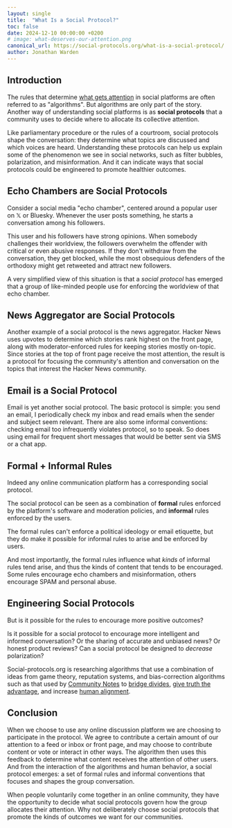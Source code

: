```yaml
---
layout: single
title:  "What Is a Social Protocol?"
toc: false 
date: 2024-12-10 00:00:00 +0200
# image: what-deserves-our-attention.png
canonical_url: https://social-protocols.org/what-is-a-social-protocol/
author: Jonathan Warden
---
```



## Introduction

The rules that determine [what gets attention](/what-deserves-our-attention) in social platforms are often referred to as "algorithms". But algorithms are only part of the story. Another way of understanding social platforms is as **social protocols** that a community uses to decide where to allocate its collective attention.

Like parliamentary procedure or the rules of a courtroom, social protocols shape the conversation: they determine what topics are discussed and which voices are heard. Understanding these protocols can help us explain some of the phenomenon we see in social networks, such as filter bubbles, polarization, and misinformation. And it can indicate ways that social protocols could be engineered to promote healthier outcomes.

## Echo Chambers are Social Protocols

Consider a social media "echo chamber", centered around a popular user on 𝕏 or Bluesky. Whenever the user posts something, he starts a conversation among his followers.

This user and his followers have strong opinions. When somebody challenges their worldview, the followers overwhelm the offender with critical or even abusive responses. If they don't withdraw from the conversation, they get blocked, while the most obsequious defenders of the orthodoxy might get retweeted and attract new followers.

A very simplified view of this situation is that a *social protocol* has emerged that a group of like-minded people use for enforcing the worldview of that echo chamber.

## News Aggregator are Social Protocols

Another example of a social protocol is the news aggregator. Hacker News uses upvotes to determine which stories rank highest on the front page, along with moderator-enforced rules for keeping stories mostly on-topic. Since stories at the top of front page receive the most attention, the result is a protocol for focusing the community's attention and conversation on the topics that interest the Hacker News community.

## Email is a Social Protocol

Email is yet another social protocol. The basic protocol is simple: you send an email, I periodically check my inbox and read emails when the sender and subject seem relevant. There are also some informal conventions: checking email too infrequently violates protocol, so to speak. So does using email for frequent short messages that would be better sent via SMS or a chat app.

## Formal + Informal Rules

Indeed any online communication platform has a corresponding social protocol.

The social protocol can be seen as a combination of **formal** rules enforced by the platform's software and moderation policies, and **informal** rules enforced by the users. 

The formal rules can't enforce a political ideology or email etiquette, but they do make it possible for informal rules to arise and be enforced by users. 

And most importantly, the formal rules influence what *kinds* of informal rules tend arise, and thus the kinds of content that tends to be encouraged. Some rules encourage echo chambers and misinformation, others encourage SPAM and personal abuse.

## Engineering Social Protocols

But is it possible for the rules to encourage more positive outcomes?

Is it possible for a social protocol to encourage more intelligent and informed conversation? Or the sharing of accurate and unbiased news? Or honest product reviews? Can a social protocol be designed to *decrease* polarization?

Social-protocols.org is researching algorithms that use a combination of ideas from game theory, reputation systems, and bias-correction algorithms such as that used by [Community Notes](https://jonathanwarden.com/understanding-community-notes) to [bridge divides](https://www.belfercenter.org/publication/bridging-based-ranking), [give truth the advantage](/give-truth-the-advantage), and increase [human alignment](/human-alignment-technology/).


## Conclusion

When we choose to use any online discussion platform we are choosing to participate in the protocol. We agree to contribute a certain amount of our attention to a feed or inbox or front page, and may choose to contribute content or vote or interact in other ways. The algorithm then uses this feedback to determine what content receives the attention of other users. And from the interaction of the algorithms and human behavior, a social protocol emerges: a set of formal rules and informal conventions that focuses and shapes the group conversation.

When people voluntarily come together in an online community, they have the opportunity to decide what social protocols govern how the group allocates their attention. Why not deliberately choose social protocols that promote the kinds of outcomes we want for our communities.




<!--



## Analyzing Incentives



All algorithms can be "gamed" by people seeking attention. People game email, SMS, and phone calls with SPAM. They game Hacker News with voting rings. The social media game is even more complex, but one of the main "games" is playing ideological enforcer in an an echo chamber, attracting like-minded followers and crowding out dissent.

Analyzing the incentives produced by an algorithm, and the resulting game dynamics, can help us understand why social platforms amplify misinformation,  polarization, and abuse. 


## Engineering Outcomes

To what extent can the formal rules of a social protocol be intentionally designed to encourage healthier outcomes?


Rather than passively design platfroms based on short-term objectives such as maximizing profit.

polarization

What kind of self-reinforcing




## Example Social Protocol: Hacker News

Other online communities use different social protocols to allocate their collective attention. Hacker news uses upvotes to determine which stories rank highest on the front page. And by convention users focus most of their attention on the front page. So "read the front page and upvote stories you like" is roughly the social protocol the community uses to allocate its collective attention on discussions on topics of mutual interest.

## Other Social Protocols


Is this a good social protocol? Is this really the process we want choose for allocating our collective attention?




## Formal Protocols

Formal social protocols are used to discuss important decisions, in cases where who gets to speak and what gets to be said are crucial, such as in parliaments and courtrooms. But even casual conversations are constrained by informal social protocols, such as not interrupting, not talking for too long, or simply being polite.

But for online conversations, the formal rules of the protocol -- the algorithms -- are always in play. They are necessary because online communication is fundamentally different: online conversations are not groups of people together in a room, all more or less participating in the same conversation. They are potentially millions each in their own room but all talking at once, dropping in and out of the conversation. And the algorithms decide what parts of the overall conversation each person is exposed to.

## The Effect of the Algorithms

The formal protocol for determining who and what gets attention influence the *informal* rules and expectations for user behavior that emerge.

Consider a social media "echo chamber", centered around a popular user on 𝕏 or Bluesky. Whenever he posts something, he starts a conversation among his followers in the replies to the post. He can also "block" people so they can't participate in that conversation. That's the formal part of the protocol.

This user also has some strong opinions. When somebody disagree with him, his followers tend to dogpile the dissident, overwhelming him with critical or even abusive responses. If the dissident persists, they get blocked, while the most obsequious defenders of the orthodoxy might get retweeted and attract new followers. The dynamic is self-reinforcing. That's the informal part of the protocol.

Is this a good social protocol? Is this really the process we want choose for allocating our collective attention?

## Other Social Protocols

Other online communities use different attention-allocation protocols. Hacker news uses upvotes to determine which stories rank highest on the front page. And by convention users focus most of their attention on the front page. So "read the front page and upvote stories you like" is roughly the social protocol the community uses to allocate its collective attention on discussions on topics of mutual interest.

Other social protocols include:
- Community Notes a protocol that uses [bridging algorithms](/understanding-community-notes) for allocating attention to *notes* -- additional context shown with posts. 
- Email is a social protocol comprising formal rules (SMTP), informal rules (SPAM filters) and mutual expectations about if and how often people read emails. 
- A *phone call* is a social protocol where expectations continue to evolve about if and when people answer phone calls.
- 



----




There is also a reputation/karma system that gives further influence to users who have contributed more to the community in the past.

This protocol

And of course the type of stories that get upvoted are the informal part of the protocol, 




A time-based component of the formula causes stories to eventually drop off the front page 

concentrating the communities attention and discussion on these stories. 


attention on those stories, which are then discussed in the comments section.

A formula combining story age, upvotes, and moderator action determines the

 stories with a lots of upvotes rank higher on the front page. Users focus 

 there is a formula that determine how these stories are ranked on the front page. The ranking formula incorporates the number of upvotes from other users, as well as input from moderators working for Hacker News. 



Follower-based algorithms tend to promote echo chambers and polarization. Engagement-based algorithms tend to amplify abusive and controversial posts (because they provoke reactions, which the algorithms interpret as engagement). 





Are there better algorithms, that will tend to promote more healthy social protocols.


----






But online social protocols work very differently from social protocols in the physical world. First, in the physical world, group conversations are *synchronous*: a group of people might sit together in a room, with rules determining about who can speak, and for how long, and what they are allowed to say. Typically, only one person speaks at a time, and the attention of the entire group is (usually) directed to the single speaker.

In contrast, online discussions are often *asynchronous*: anyone can "speak" at any time. But there is no guarantee anyone will pay any attention to them. However, there are rules that influence who and what gets attention: algorithms determine the ranking and visibility of posts, and moderation rules can strictly limit what is said. 



Hacker News is a website for discussing topics related to technology, science, and startups. The protocol that determines what topics are discussed is not too complicated: users submit links to "stories", and there is a formula that determine how these stories are ranked on the front page. The ranking formula incorporates the number of upvotes from other users, as well as input from moderators working for Hacker News. 

This protocol focuses the attention of a large, knowledgeable intellectually-curious community on few dozen front-page stories each day, resulting in deep, substantive, thoughtful conversations about topics highly interesting to this community.

Discourse.org is another discussion platform intentionally designed to promote constructive, civil . Twitter/X's community notes is another social protocol...more deeply integrated into Twitter's protocol for public conversation. 

On top of the formal rules of the protocol, informal *conventions* have emerged. Users pay most attention to stories on the top of the front page -- a natural convention but not an inevitable consequence of the formal rules. Moderators have developed, in addition to their published guidelines, informal conventions about what kind of stories promote "substantive, thoughtful conversation driven by intellectual curiosity", and users have their own ideas about this. 

The protocol works well, though it does rely heavily on the skill and consistency of moderators. Many successful communities on Reddit are also heavily dependent on good moderation. Other platforms, such as discourse.org, attempt to be less dependent on individual moderators by building community-driving moderation tools into the protocol.

Other social protocols have not produced such wholesome results. Algorithms that optimize for engagement tend to amplify misinformed, abusive, and controversial posts (because they provoke reactions, which the algorithms interpret as engagement). Other protocols tend to promote division of communities into like-minded echo chambers.


-->
